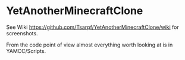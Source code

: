 YetAnotherMinecraftClone
========================

See Wiki https://github.com/Tsarpf/YetAnotherMinecraftClone/wiki for screenshots.


From the code point of view almost everything worth looking at is in YAMCC/Scripts.